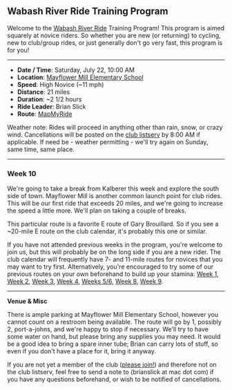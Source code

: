 ## Wabash River Ride Training Program

Welcome to the [Wabash River Ride](http://wrcc-in.org/wp/?page_id=929) Training Program! This program is aimed squarely at novice riders. So whether you are new (or returning) to cycling, new to club/group rides, or just generally don't go very fast, this program is for you!

----

* **Date / Time**: Saturday, July 22, 10:00 AM
* **Location**: [Mayflower Mill Elementary School](https://mapsengine.google.com/map/edit?mid=zV7CIYfA0Jks.k1UqM1eQ3X4s)
* **Speed**: High Novice (~11 mph)
* **Distance**: 21 miles
* **Duration**: ~2 1/2 hours
* **Ride Leader**: Brian Slick
* **Route**: [MapMyRide](https://www.mapmyride.com/routes/view/1516466533)

Weather note: Rides will proceed in anything other than rain, snow, or crazy wind. Cancellations will be posted on the [club listserv](http://wrcc-in.org/wp/?page_id=89) by 8:00 AM if applicable. If need be - weather permitting - we'll try again on Sunday, same time, same place.

----

### Week 10

We're going to take a break from Kalberer this week and explore the south side of town. Mayflower Mill is another common launch point for club rides. This will be our first ride that exceeds 20 miles, and we're going to increase the speed a little more. We'll plan on taking a couple of breaks.

This particular route is a favorite E route of Gary Brouillard. So if you see a ~20-mile E route on the club calendar, it's probably this one or similar.

If you have not attended previous weeks in the program, you're welcome to join us, but this will probably be on the long side if you are a new rider. The club calendar will frequently have 7- and 11-mile routes for novices that you may want to try first. Alternatively, you're encouraged to try some of our previous routes on your own beforehand to build up your stamina: [Week 1](wrrtp_week1.md), [Week 2](wrrtp_week2.md), [Week 3](wrrtp_week3.md), [Week 4](wrrtp_week4.md), [Weeks 5/6](wrrtp_week5.md), [Week 8](wrrtp_week8.md), [Week 9](wrrtp_week9.md).

----

**Venue & Misc**

There is ample parking at Mayflower Mill Elementary School, however you cannot count on a restroom being available. The route will go by 1, possibly 2, port-a-johns, and we're happy to stop if necessary. We'll try to have some water on hand, but please bring any supplies you may need. It would be a good idea to bring a spare inner tube; Brian can carry lots of stuff, so even if you don't have a place for it, bring it anyway.

If you are not yet a member of the club ([please join!](http://wrcc-in.org/wp/?page_id=85)) and therefore not on the club listserv, feel free to send a note to (brianslick at mac dot com) if you have any questions beforehand, or wish to be notified of cancellations.
